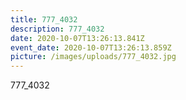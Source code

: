 ```yaml
---
title: 777_4032
description: 777_4032
date: 2020-10-07T13:26:13.841Z
event_date: 2020-10-07T13:26:13.859Z
picture: /images/uploads/777_4032.jpg
---
```

777_4032